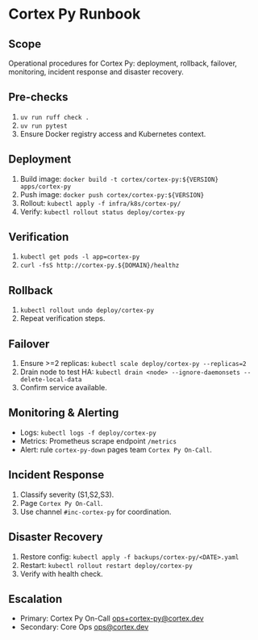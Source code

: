 # Cortex Py Runbook

## Scope
Operational procedures for Cortex Py: deployment, rollback, failover, monitoring, incident response and disaster recovery.

## Pre-checks
1. `uv run ruff check .`
2. `uv run pytest`
3. Ensure Docker registry access and Kubernetes context.

## Deployment
1. Build image: `docker build -t cortex/cortex-py:${VERSION} apps/cortex-py`
2. Push image: `docker push cortex/cortex-py:${VERSION}`
3. Rollout: `kubectl apply -f infra/k8s/cortex-py/`
4. Verify: `kubectl rollout status deploy/cortex-py`

## Verification
1. `kubectl get pods -l app=cortex-py`
2. `curl -fsS http://cortex-py.${DOMAIN}/healthz`

## Rollback
1. `kubectl rollout undo deploy/cortex-py`
2. Repeat verification steps.

## Failover
1. Ensure >=2 replicas: `kubectl scale deploy/cortex-py --replicas=2`
2. Drain node to test HA: `kubectl drain <node> --ignore-daemonsets --delete-local-data`
3. Confirm service available.

## Monitoring & Alerting
- Logs: `kubectl logs -f deploy/cortex-py`
- Metrics: Prometheus scrape endpoint `/metrics`
- Alert: rule `cortex-py-down` pages team `Cortex Py On-Call`.

## Incident Response
1. Classify severity (S1,S2,S3).
2. Page `Cortex Py On-Call`.
3. Use channel `#inc-cortex-py` for coordination.

## Disaster Recovery
1. Restore config: `kubectl apply -f backups/cortex-py/<DATE>.yaml`
2. Restart: `kubectl rollout restart deploy/cortex-py`
3. Verify with health check.

## Escalation
- Primary: Cortex Py On-Call <ops+cortex-py@cortex.dev>
- Secondary: Core Ops <ops@cortex.dev>
